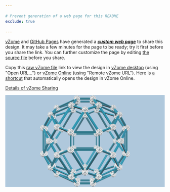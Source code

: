 ```yaml
---

# Prevent generation of a web page for this README
exclude: true

---
```


[vZome][vzome] and [GitHub Pages][pages] have generated a [***custom web page***][post] to share this design.
It may take a few minutes for the page to be ready; try it first before you share the link.
You can further customize the page by editing [the source file][source] before you share.

Copy this [raw vZome file][raw] link to view the design in
[vZome desktop][vzome] (using "Open URL...") or [vZome Online][online] (using "Remote vZome URL").
Here is [a shortcut][urlonline] that automatically opens the design in vZome Online.

[vzome]: https://www.vzome.com
[pages]: https://docs.github.com/en/pages
[online]: https://www.vzome.com/app

[Details of vZome Sharing](https://vzome.github.io/vzome/sharing.html#how-it-works)

![Image](<sample-vZome-share.png>)


[post]: <https://vorth.github.io/vzome-sharing/2021/11/28/sample-vZome-share-09-50-02.html>
[source]: <https://github.com/vorth/vzome-sharing/edit/main/_posts/2021-11-28-sample-vZome-share-09-50-02.md>
[urlonline]: <https://vzome.com/app?url=https://raw.githubusercontent.com/vorth/vzome-sharing/main/2021/11/28/09-50-02-sample-vZome-share/sample-vZome-share.vZome>
[raw]: <https://raw.githubusercontent.com/vorth/vzome-sharing/main/2021/11/28/09-50-02-sample-vZome-share/sample-vZome-share.vZome>
